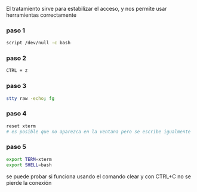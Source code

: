 
El tratamiento sirve para estabilizar el acceso, y nos permite usar herramientas correctamente


### paso 1

```sh fold:"tratamiento de la TTY 1, conseguir pront"
script /dev/null -c bash
```

### paso 2
```sh fold:"Tratamiento de la TTY 2"
CTRL + z
```

### paso 3

```sh fold:"Tratamiento de la TTY 3"
stty raw -echo; fg
```


### paso 4

```sh fold:"Tratamiento de la TTY 4"
reset xterm
# es posible que no aparezca en la ventana pero se escribe igualmente
```


### paso 5

```sh fold:"Tratamiento de la TTY 5"
export TERM=xterm
export SHELL=bash
```

se puede probar si funciona usando el comando clear
y con CTRL+C no se pierde la conexión